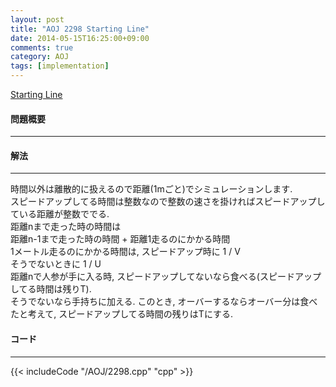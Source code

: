 ```yaml
---
layout: post
title: "AOJ 2298 Starting Line"
date: 2014-05-15T16:25:00+09:00
comments: true
category: AOJ
tags: [implementation]
---
```


[Starting Line](http://judge.u-aizu.ac.jp/onlinejudge/description.jsp?id=2298)

#### 問題概要

****

#### 解法

****

時間以外は離散的に扱えるので距離(1mごと)でシミュレーションします.  
スピードアップしてる時間は整数なので整数の速さを掛ければスピードアップしている距離が整数ででる.  
距離nまで走った時の時間は  
距離n-1まで走った時の時間 + 距離1走るのにかかる時間  
1メートル走るのにかかる時間は, スピードアップ時に 1 / V  
そうでないときに 1 / U  
距離nで人参が手に入る時, スピードアップしてないなら食べる(スピードアップしてる時間は残りT).  
そうでないなら手持ちに加える. このとき, オーバーするならオーバー分は食べたと考えて, スピードアップしてる時間の残りはTにする.  

#### コード

****

{{< includeCode "/AOJ/2298.cpp" "cpp" >}}
